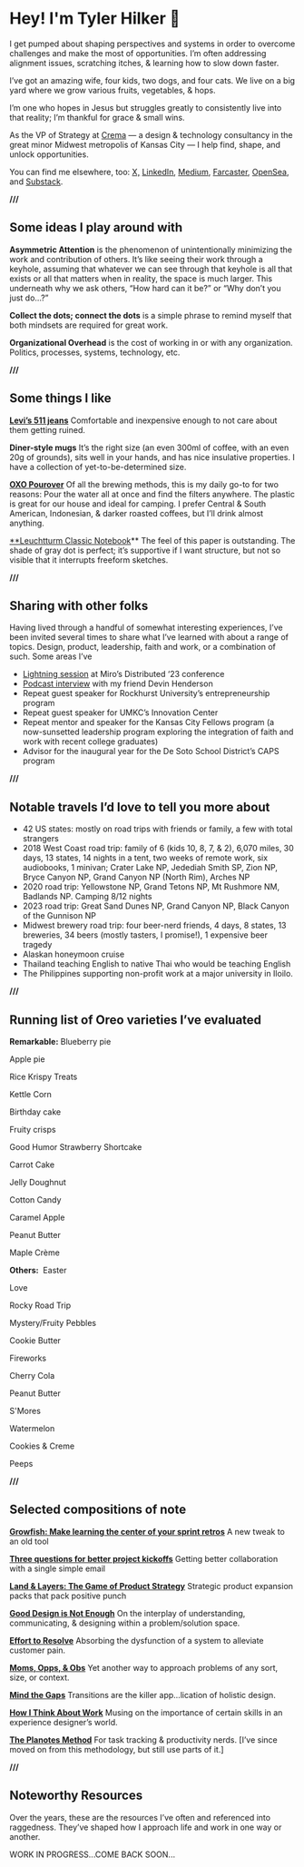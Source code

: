 # Hey! I'm Tyler Hilker 👋

I get pumped about shaping perspectives and systems in order to overcome challenges and make the most of opportunities. I’m often addressing alignment issues, scratching itches, & learning how to slow down faster.

I’ve got an amazing wife, four kids, two dogs, and four cats. We live on a big yard where we grow various fruits, vegetables, & hops. 

I’m one who hopes in Jesus but struggles greatly to consistently live into that reality; I’m thankful for grace & small wins. 

As the VP of Strategy at [Crema](https://www.crema.us/) — a design & technology consultancy in the great minor Midwest metropolis of Kansas City — I help find, shape, and unlock opportunities. 

You can find me elsewhere, too: [X,](https://x.com/thehilker?s=21&t=hsxEnviB74VyrsVp6DZTxg) [LinkedIn](https://www.linkedin.com/in/tylerhilker?utm_source=share&utm_campaign=share_via&utm_content=profile&utm_medium=ios_app), [Medium](https://medium.com/@thehilker), [Farcaster](https://warpcast.com/trh), [OpenSea](https://opensea.io/thehilker), and [Substack](https://substack.com/@thehilker?r=4xyyn&utm_medium=ios&utm_source=profile). 

**///**

## Some ideas I play around with

**Asymmetric Attention** is the phenomenon of unintentionally minimizing the work and contribution of others. It’s like seeing their work through a keyhole, assuming that whatever we can see through that keyhole is all that exists or all that matters when in reality, the space is much larger. This underneath why we ask others, “How hard can it be?” or “Why don’t you just do…?” 

**Collect the dots; connect the dots** is a simple phrase to remind myself that both mindsets are required for great work.

**Organizational Overhead** is the cost of working in or with any organization. Politics, processes, systems, technology, etc. 

**///**

## **Some things I like**

**[Levi’s 511 jeans](https://www.levi.com/US/en_US/jeans-by-fit-number/men/jeans/511/c/levi_jeans_by_fit_number_men_jeans_511)**
Comfortable and inexpensive enough to not care about them getting ruined.

**Diner-style mugs**
It’s the right size (an even 300ml of coffee, with an even 20g of grounds), sits well in your hands, and has nice insulative properties. I have a collection of yet-to-be-determined size.

**[OXO Pourover](https://www.oxo.com/pour-over-coffee-maker-with-water-tank.html)**
Of all the brewing methods, this is my daily go-to for two reasons: Pour the water all at once and find the filters anywhere. The plastic is great for our house and ideal for camping. I prefer Central & South American, Indonesian, & darker roasted coffees, but I’ll drink almost anything.

[**Leuchtturm Classic Notebook](https://www.leuchtturm1917.us/classic-notebooks-1.html)**
The feel of this paper is outstanding. The shade of gray dot is perfect; it’s supportive if I want structure, but not so visible that it interrupts freeform sketches. 

**///**

## **Sharing with other folks**

Having lived through a handful of somewhat interesting experiences, I’ve been invited several times to share what I’ve learned with about a range of topics. Design, product, leadership, faith and work, or a combination of such. Some areas I’ve 

- [Lightning session](https://events.miro.com/distributed/v/s-1737338) at Miro’s Distributed ‘23 conference
- [Podcast interview](https://youtu.be/2qBNifG4CEU?si=DvvYj4hrwCtn4-mL) with my friend Devin Henderson
- Repeat guest speaker for Rockhurst University’s entrepreneurship program
- Repeat guest speaker for UMKC’s Innovation Center
- Repeat mentor and speaker for the Kansas City Fellows program (a now-sunsetted leadership program exploring the integration of faith and work with recent college graduates)
- Advisor for the inaugural year for the De Soto School District’s CAPS program

**///**

## **Notable travels I’d love to tell you more about**

- 42 US states: mostly on road trips with friends or family, a few with total strangers
- 2018 West Coast road trip: family of 6 (kids 10, 8, 7, & 2), 6,070 miles, 30 days, 13 states, 14 nights in a tent, two weeks of remote work, six audiobooks, 1 minivan; Crater Lake NP, Jedediah Smith SP, Zion NP, Bryce Canyon NP, Grand Canyon NP (North Rim), Arches NP
- 2020 road trip: Yellowstone NP, Grand Tetons NP, Mt Rushmore NM, Badlands NP. Camping 8/12 nights
- 2023 road trip: Great Sand Dunes NP, Grand Canyon NP, Black Canyon of the Gunnison NP
- Midwest brewery road trip: four beer-nerd friends, 4 days, 8 states, 13 breweries, 34 beers (mostly tasters, I promise!), 1 expensive beer tragedy
- Alaskan honeymoon cruise
- Thailand teaching English to native Thai who would be teaching English
- The Philippines supporting non-profit work at a major university in Iloilo.

**///**

## Running list of **Oreo varieties I’ve evaluated**

**Remarkable:**
Blueberry pie

Apple pie

Rice Krispy Treats

Kettle Corn

Birthday cake

Fruity crisps

Good Humor Strawberry Shortcake

Carrot Cake

Jelly Doughnut

Cotton Candy

Caramel Apple

Peanut Butter

Maple Crème

**Others:** 
Easter

Love

Rocky Road Trip

Mystery/Fruity Pebbles

Cookie Butter

Fireworks

Cherry Cola

Peanut Butter

S'Mores 

Watermelon

Cookies & Creme

Peeps

**///**

## **Selected compositions of note**

**[Growfish: Make learning the center of your sprint retros](https://t.umblr.com/redirect?z=https%3A%2F%2Fmedium.com%2Fideas-by-crema%2Fgrowfish-make-learning-the-center-of-your-sprint-retros-16970a155e19&t=MWRmNzY2YWJjNWI4MTczN2JmNjhjNTc2Mjg0OGYzYTAzMDIzNTc1MCxRYWxQR2FMSQ%3D%3D&b=t%3Ap4y5TfnTQOIrthiWJoBVOg&p=https%3A%2F%2Ftylerhilker.com%2Fpost%2F152556579778%2Fselected-compositions-of-note&m=1&ts=1606751448)**
A new tweak to an old tool

**[Three questions for better project kickoffs](https://t.umblr.com/redirect?z=https%3A%2F%2Fmedium.com%2Fideas-by-crema%2Fthree-questions-towards-a-rich-project-kickoff-e8f1bcfa5213&t=MTUzZGZkZWU5MDU3MzAyMDgzNWE0M2E3NzVhYTZlZjA3YTNlZWZlMCxRYWxQR2FMSQ%3D%3D&b=t%3Ap4y5TfnTQOIrthiWJoBVOg&p=https%3A%2F%2Ftylerhilker.com%2Fpost%2F152556579778%2Fselected-compositions-of-note&m=1&ts=1606751448)**
Getting better collaboration with a single simple email

**[Land & Layers: The Game of Product Strategy](https://t.umblr.com/redirect?z=https%3A%2F%2Fmedium.com%2Fideas-by-crema%2Fland-layers-the-game-of-product-strategy-49bbd35186fe&t=NTA3YWY0ZmM2ODA2YmJlNzZlZmFjMjMzYTk1NWFjMmRjMGRkYzFkMyxRYWxQR2FMSQ%3D%3D&b=t%3Ap4y5TfnTQOIrthiWJoBVOg&p=https%3A%2F%2Ftylerhilker.com%2Fpost%2F152556579778%2Fselected-compositions-of-note&m=1&ts=1606751448)**
Strategic product expansion packs that pack positive punch

**[Good Design is Not Enough](https://t.umblr.com/redirect?z=https%3A%2F%2Fmedium.com%2Fthe-recognition-effect%2Fgood-design-is-not-enough-2bd7592fcde5&t=MWRiZGVjMzliNmM5MjdlMzAyYTAwYWZjZDQ2ZDU4ZDNlN2Y0ZjQyOSxRYWxQR2FMSQ%3D%3D&b=t%3Ap4y5TfnTQOIrthiWJoBVOg&p=https%3A%2F%2Ftylerhilker.com%2Fpost%2F152556579778%2Fselected-compositions-of-note&m=1&ts=1606751448)**
On the interplay of understanding, communicating, & designing within a problem/solution space.

**[Effort to Resolve](https://t.umblr.com/redirect?z=https%3A%2F%2Fmedium.com%2Fthe-recognition-effect%2Feffort-to-resolve-4f58cd188239&t=YTgzMDkyOTE0NTAzZTA1YTA2NTlmZmZiYThiNTc2YmFmM2ViOWExMyxRYWxQR2FMSQ%3D%3D&b=t%3Ap4y5TfnTQOIrthiWJoBVOg&p=https%3A%2F%2Ftylerhilker.com%2Fpost%2F152556579778%2Fselected-compositions-of-note&m=1&ts=1606751448)**
Absorbing the dysfunction of a system to alleviate customer pain.

**[Moms, Opps, & Obs](https://t.umblr.com/redirect?z=https%3A%2F%2Fmedium.com%2Fthe-recognition-effect%2Fmoms-opps-obs-98c6dca00057&t=OGM3YjIyZjkwYmJmNjIxOGE3MTk4YTBmYjIyYjRhYTk3OTIzZjE3MSxRYWxQR2FMSQ%3D%3D&b=t%3Ap4y5TfnTQOIrthiWJoBVOg&p=https%3A%2F%2Ftylerhilker.com%2Fpost%2F152556579778%2Fselected-compositions-of-note&m=1&ts=1606751448)**
Yet another way to approach problems of any sort, size, or context.

**[Mind the Gaps](https://t.umblr.com/redirect?z=https%3A%2F%2Fmedium.com%2Fthe-recognition-effect%2Fmind-the-gaps-f9a59ff4ca58&t=YWI1MTMwNGJhNDA2OTY4OTlkZGRiMzgzMWFkODZmZmU3NzBkNjRiMCxRYWxQR2FMSQ%3D%3D&b=t%3Ap4y5TfnTQOIrthiWJoBVOg&p=https%3A%2F%2Ftylerhilker.com%2Fpost%2F152556579778%2Fselected-compositions-of-note&m=1&ts=1606751448)**
Transitions are the killer app…lication of holistic design.

**[How I Think About Work](https://t.umblr.com/redirect?z=https%3A%2F%2Fmedium.com%2Fbecause-people%2Fhow-i-think-about-work-d059db9209e5%23.7zznh9z48&t=YmJiNmExOGJjNzc1Y2UyZGQyMGNmNzM2NjRmODUzNjc1ZmQ2ZjYyZCxRYWxQR2FMSQ%3D%3D&b=t%3Ap4y5TfnTQOIrthiWJoBVOg&p=https%3A%2F%2Ftylerhilker.com%2Fpost%2F152556579778%2Fselected-compositions-of-note&m=1&ts=1606751448)**
Musing on the importance of certain skills in an experience designer’s world.

**[The Planotes Method](https://t.umblr.com/redirect?z=https%3A%2F%2Fwww.linkedin.com%2Fpulse%2Fplanotes-method-tyler-hilker&t=YTgxOGNhN2RmMmE5NTY1NTFiMmU3MTBiZjY1ODBiMmVmY2RhNWEwMixRYWxQR2FMSQ%3D%3D&b=t%3Ap4y5TfnTQOIrthiWJoBVOg&p=https%3A%2F%2Ftylerhilker.com%2Fpost%2F152556579778%2Fselected-compositions-of-note&m=1&ts=1606751448)**
For task tracking & productivity nerds. [I’ve since moved on from this methodology, but still use parts of it.]

**///**

## Noteworthy Resources

Over the years, these are the resources I’ve often and referenced into raggedness. They’ve shaped how I approach life and work in one way or another.

WORK IN PROGRESS...COME BACK SOON...
